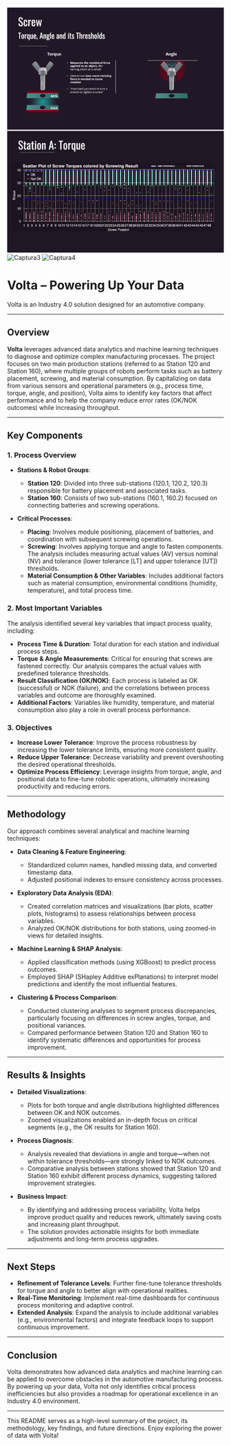 ![Captura1](./Captura1.gif)
![Captura2](./Captura2.gif)
![Captura3](./Captura3.gif)
![Captura4](./Captura4.gif)

# Volta – Powering Up Your Data

Volta is an Industry 4.0 solution designed for an automotive company.

---

## Overview

**Volta** leverages advanced data analytics and machine learning techniques to diagnose and optimize complex manufacturing processes. The project focuses on two main production stations (referred to as Station 120 and Station 160), where multiple groups of robots perform tasks such as battery placement, screwing, and material consumption. By capitalizing on data from various sensors and operational parameters (e.g., process time, torque, angle, and position), Volta aims to identify key factors that affect performance and to help the company reduce error rates (OK/NOK outcomes) while increasing throughput.

---

## Key Components

### 1. Process Overview

- **Stations & Robot Groups**:  
  - **Station 120**: Divided into three sub-stations (120.1, 120.2, 120.3) responsible for battery placement and associated tasks.
  - **Station 160**: Consists of two sub-stations (160.1, 160.2) focused on connecting batteries and screwing operations.

- **Critical Processes**:  
  - **Placing**: Involves module positioning, placement of batteries, and coordination with subsequent screwing operations.
  - **Screwing**: Involves applying torque and angle to fasten components. The analysis includes measuring actual values (AV) versus nominal (NV) and tolerance (lower tolerance [LT] and upper tolerance [UT]) thresholds.
  - **Material Consumption & Other Variables**: Includes additional factors such as material consumption, environmental conditions (humidity, temperature), and total process time.

### 2. Most Important Variables

The analysis identified several key variables that impact process quality, including:
- **Process Time & Duration**: Total duration for each station and individual process steps.
- **Torque & Angle Measurements**: Critical for ensuring that screws are fastened correctly. Our analysis compares the actual values with predefined tolerance thresholds.
- **Result Classification (OK/NOK)**: Each process is labeled as OK (successful) or NOK (failure), and the correlations between process variables and outcome are thoroughly examined.
- **Additional Factors**: Variables like humidity, temperature, and material consumption also play a role in overall process performance.

### 3. Objectives

- **Increase Lower Tolerance**: Improve the process robustness by increasing the lower tolerance limits, ensuring more consistent quality.
- **Reduce Upper Tolerance**: Decrease variability and prevent overshooting the desired operational thresholds.
- **Optimize Process Efficiency**: Leverage insights from torque, angle, and positional data to fine-tune robotic operations, ultimately increasing productivity and reducing errors.

---

## Methodology

Our approach combines several analytical and machine learning techniques:
- **Data Cleaning & Feature Engineering**:  
  - Standardized column names, handled missing data, and converted timestamp data.
  - Adjusted positional indexes to ensure consistency across processes.
  
- **Exploratory Data Analysis (EDA)**:  
  - Created correlation matrices and visualizations (bar plots, scatter plots, histograms) to assess relationships between process variables.
  - Analyzed OK/NOK distributions for both stations, using zoomed-in views for detailed insights.
  
- **Machine Learning & SHAP Analysis**:  
  - Applied classification methods (using XGBoost) to predict process outcomes.
  - Employed SHAP (SHapley Additive exPlanations) to interpret model predictions and identify the most influential features.
  
- **Clustering & Process Comparison**:  
  - Conducted clustering analyses to segment process discrepancies, particularly focusing on differences in screw angles, torque, and positional variances.
  - Compared performance between Station 120 and Station 160 to identify systematic differences and opportunities for process improvement.

---

## Results & Insights

- **Detailed Visualizations**:  
  - Plots for both torque and angle distributions highlighted differences between OK and NOK outcomes.
  - Zoomed visualizations enabled an in-depth focus on critical segments (e.g., the OK results for Station 160).
  
- **Process Diagnosis**:  
  - Analysis revealed that deviations in angle and torque—when not within tolerance thresholds—are strongly linked to NOK outcomes.
  - Comparative analysis between stations showed that Station 120 and Station 160 exhibit different process dynamics, suggesting tailored improvement strategies.

- **Business Impact**:  
  - By identifying and addressing process variability, Volta helps improve product quality and reduces rework, ultimately saving costs and increasing plant throughput.
  - The solution provides actionable insights for both immediate adjustments and long-term process upgrades.

---

## Next Steps

- **Refinement of Tolerance Levels**: Further fine-tune tolerance thresholds for torque and angle to better align with operational realities.
- **Real-Time Monitoring**: Implement real-time dashboards for continuous process monitoring and adaptive control.
- **Extended Analysis**: Expand the analysis to include additional variables (e.g., environmental factors) and integrate feedback loops to support continuous improvement.

---

## Conclusion

Volta demonstrates how advanced data analytics and machine learning can be applied to overcome obstacles in the automotive manufacturing process. By powering up your data, Volta not only identifies critical process inefficiencies but also provides a roadmap for operational excellence in an Industry 4.0 environment.

---

This README serves as a high-level summary of the project, its methodology, key findings, and future directions. Enjoy exploring the power of data with Volta!

